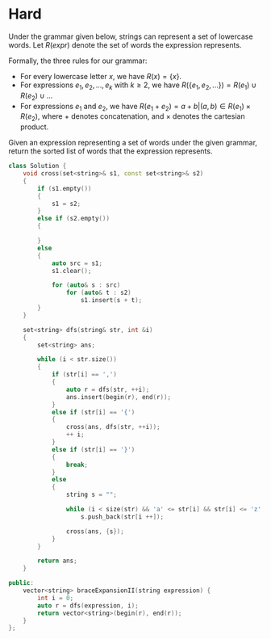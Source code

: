 # Hard

Under the grammar given below, strings can represent a set of lowercase words. Let $R(expr)$ denote the set of words the expression represents.

Formally, the three rules for our grammar:

- For every lowercase letter $x$, we have $R(x) = \{x\}$.
- For expressions $e_1, e_2, ... , e_k$ with $k \geq 2$, we have $R(\{e_1, e_2, ...\}) = R(e_1) ∪ R(e_2) ∪ ...$
- For expressions $e_1$ and $e_2$, we have $R(e_1 + e_2) = {a + b | (a, b) \in R(e_1) × R(e_2)}$, where $+$ denotes concatenation, and $×$ denotes the cartesian product.

Given an expression representing a set of words under the given grammar, return the sorted list of words that the expression represents.

```cpp
class Solution {
    void cross(set<string>& s1, const set<string>& s2)
    {
        if (s1.empty())
        {
            s1 = s2;
        }
        else if (s2.empty())
        {

        }
        else
        {
            auto src = s1;
            s1.clear();

            for (auto& s : src)
                for (auto& t : s2)
                    s1.insert(s + t);
        }
    }

    set<string> dfs(string& str, int &i)
    {
        set<string> ans;

        while (i < str.size())
        {
            if (str[i] == ',')
            {
                auto r = dfs(str, ++i);
                ans.insert(begin(r), end(r));
            }
            else if (str[i] == '{')
            {
                cross(ans, dfs(str, ++i));
                ++ i;
            }
            else if (str[i] == '}')
            {
                break;
            }
            else
            {
                string s = "";

                while (i < size(str) && 'a' <= str[i] && str[i] <= 'z')
                    s.push_back(str[i ++]);

                cross(ans, {s});
            }
        }

        return ans;
    }

public:
    vector<string> braceExpansionII(string expression) {
        int i = 0;
        auto r = dfs(expression, i);
        return vector<string>(begin(r), end(r));
    }
};
```
